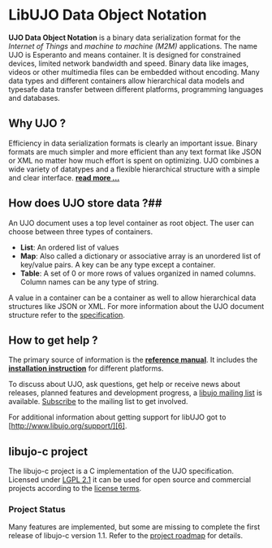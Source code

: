 # LibUJO Data Object Notation #

**UJO Data Object Notation** is a binary data serialization format for the *Internet of Things* and *machine to machine (M2M)* applications. The name UJO is Esperanto and means container. It is designed for constrained devices, limited network bandwidth and speed. Binary data like images, videos or other multimedia files can be embedded without encoding. Many data types and different containers allow hierarchical data models and typesafe data transfer between different platforms, programming languages and databases.

## Why UJO ? ##

Efficiency in data serialization formats is clearly an important issue. Binary formats are much simpler and more efficient than any text format like JSON or XML no matter how much effort is spent on optimizing. UJO combines a wide variety of datatypes and a flexible hierarchical structure with a simple and clear interface. 
[**read more ...**][1]

## How does UJO store data ?##

An UJO document uses a top level container as root object. The user can choose between three types of containers. 

- **List**: An ordered list of values
- **Map**: Also called a dictionary or associative array is an unordered list of key/value pairs. A key can be any type except a container.
- **Table**: A set of 0 or more rows of values organized in named columns. Column names can be any type of string.

A value in a container can be a container as well to allow hierarchical data structures like JSON or XML.
For more information about the UJO document structure refer to the [specification][2].

## How to get help ? ##

The primary source of information is the [**reference manual**][3]. It includes the [**installation instruction**][10] for different platforms. 

To discuss about UJO, ask questions, get help or receive news about releases, planned features and development progress, a [libujo mailing list][4] is available. [Subscribe][5] to the mailing list to get involved.

For additional information about getting support for libUJO got to [http://www.libujo.org/support/][6].

## libujo-c project ##

The libujo-c project is a C implementation of the UJO specification. Licensed under [LGPL 2.1][7] it can be used for open source and commercial projects according to the [license terms][8]. 

### Project Status ###

Many features are implemented, but some are missing to complete the first release of libujo-c version 1.1. Refer to the [project roadmap][9] for details.

  [1]: http://www.libujo.org/info/
  [2]: http://www.libujo.org/specification/
  [3]: http://doc.libujo.org/libujo-c-html/
  [4]: https://groups.google.com/forum/#!forum/libujo
  [5]: https://groups.google.com/forum/#!forum/libujo/join
  [6]: http://www.libujo.org/support/
  [7]: http://www.gnu.org/licenses/licenses.html#LGPL
  [8]: https://github.com/tml21/libujo-c/blob/master/LICENSE
  [9]: http://www.libujo.org/roadmap/
  [10]: http://doc.libujo.org/libujo-c-html/md_ujo_install.html